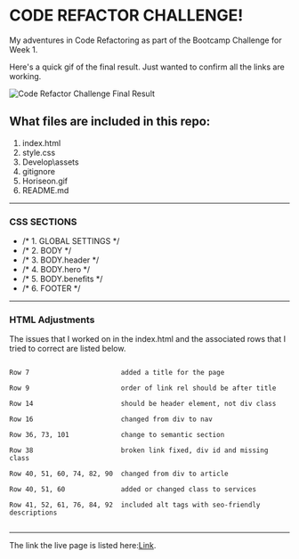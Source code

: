 

# CODE REFACTOR CHALLENGE!

<p>My adventures in Code Refactoring as part of the Bootcamp Challenge for Week 1.</p>

Here's a quick gif of the final result. Just wanted to confirm all the links are working.

![Code Refactor Challenge Final Result](Horiseon.gif)

## What files are included in this repo:

1. index.html
2. style.css
3. Develop\assets
4. gitignore
5. Horiseon.gif
6. README.md
   
---

### CSS SECTIONS

* /* 1. GLOBAL SETTINGS */
* /* 2. BODY */
* /* 3.   BODY.header */
* /* 4.   BODY.hero */
* /* 5.   BODY.benefits */
* /* 6. FOOTER */

---
### HTML Adjustments

<p>The issues that I worked on in the index.html and the associated rows that I tried to correct are listed below.</p>

<pre><code>
Row 7                       added a title for the page

Row 9                       order of link rel should be after title

Row 14                      should be header element, not div class

Row 16                      changed from div to nav

Row 36, 73, 101             change to semantic section

Row 38                      broken link fixed, div id and missing class

Row 40, 51, 60, 74, 82, 90  changed from div to article
		
Row 40, 51, 60			    added or changed class to services

Row 41, 52, 61, 76, 84, 92	included alt tags with seo-friendly descriptions

</code></pre>

---

The link the live page is listed here:[Link](https://shanghaifierce.github.io/Code-Refactor-Challenge-1/).